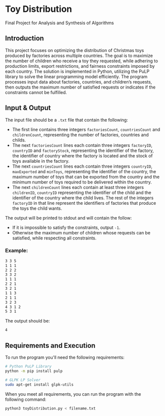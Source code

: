 # Toy Distribution
Final Project for Analysis and Synthesis of Algorithms

## Introduction
This project focuses on optimizing the distribution of Christmas toys produced by factories across multiple countries. The goal is to maximize the number of children who receive a toy they requested, while adhering to production limits, export restrictions, and fairness constraints imposed by each country. The solution is implemented in Python, utilizing the PuLP library to solve the linear programming model efficiently. The program processes input data about factories, countries, and children’s requests, then outputs the maximum number of satisfied requests or indicates if the constraints cannot be fulfilled.

## Input & Output
The input file should be a `.txt` file that contain the following:

- The first line contains three integers `factoriesCount`, `countriesCount` and `childrenCount`, representing the number of factories, countries and childs.
- The next `factoriesCount` lines each contain three integers `factoryID`, `countryID` and `factoryStock`, representing the identifier of the factory, the identifier of country where the factory is located and the stock of toys available in the factory.
- The next `countriesCount` lines each contain three integers `countryID`, `maxExported` and `minToys`, representing the identifier of the country, the maximum number of toys that can be exported from the country and  the minimum number of toys required to be delivered within the country.
- The next `childrenCount` lines each contain at least three integers `childrenID`, `countryID` representing the identifier of the child and the identifier of the country where the child lives. The rest of the integers `factoryID` in that line represent the identifiers of factories that produce the toys the child wants.
  
The output will be printed to stdout and will contain the follow:

- If it is impossible to satisfy the constraints, output `-1`.
- Otherwise the maximum number of children whose requests can be satisfied, while respecting all constraints.

### Example:
```bash
3 3 5
1 1 1
2 2 2
3 3 2
1 1 1
2 2 1
3 2 1
1 1 3
2 1 1
3 2 3
4 3 1 2
5 3 1
```
The output should be:
```bash
4
```
## Requirements and Execution

To run the program you'll need the following requirements:
```bash
# Python PuLP Library
python -m pip install pulp
```
```bash
# GLPK LP Solver
sudo apt-get install glpk-utils
```

When you meet all requirements, you can run the program with the following command:
```bash
python3 toyDistribution.py < filename.txt
```

